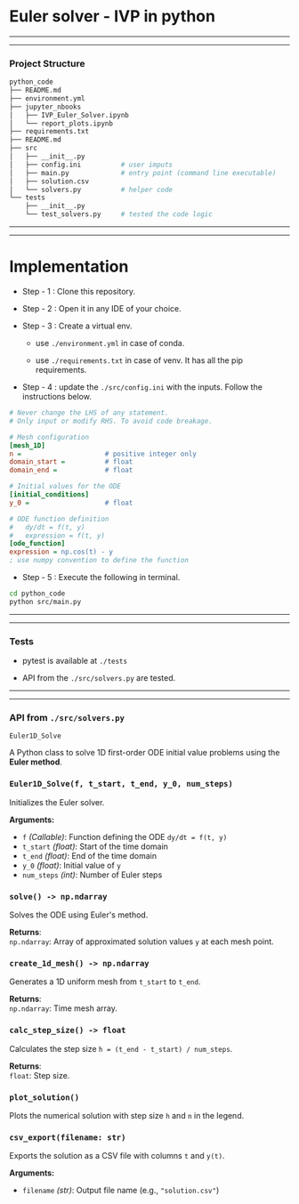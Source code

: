 # Euler solver - IVP in python
---
---
### Project Structure

```bash
python_code
├── README.md
├── environment.yml
├── jupyter_nbooks          
│   ├── IVP_Euler_Solver.ipynb
│   └── report_plots.ipynb   
├── requirements.txt
├── README.md
├── src
│   ├── __init__.py
│   ├── config.ini          # user imputs
│   ├── main.py             # entry point (command line executable)
│   ├── solution.csv
│   └── solvers.py          # helper code
└── tests
    ├── __init__.py
    └── test_solvers.py     # tested the code logic
```
---
---
# Implementation

- Step - 1 : Clone this repository.

- Step - 2 : Open it in any IDE of your choice.
- Step - 3 : Create a virtual env.
    - use ```./environment.yml``` in case of conda.

    - use ```./requirements.txt``` in case of venv. It has all the pip requirements.

- Step - 4 : update the ```./src/config.ini``` with the inputs. Follow the instructions below.
``` ini
# Never change the LHS of any statement.
# Only input or modify RHS. To avoid code breakage.

# Mesh configuration
[mesh_1D]
n =                     # positive integer only
domain_start =          # float
domain_end =            # float 

# Initial values for the ODE
[initial_conditions]
y_0 =                   # float

# ODE function definition
#   dy/dt = f(t, y)
#   expression = f(t, y)
[ode_function]
expression = np.cos(t) - y  
; use numpy convention to define the function
```

- Step - 5 : Execute the following in terminal.
```bash
cd python_code
python src/main.py
```
---
---
### Tests

- pytest is available at ```./tests```

- API from the ```./src/solvers.py``` are tested.

---
---
### API from ```./src/solvers.py```
`Euler1D_Solve`

A Python class to solve 1D first-order ODE initial value problems using the **Euler method**.



### `Euler1D_Solve(f, t_start, t_end, y_0, num_steps)`
Initializes the Euler solver.

**Arguments:**
- `f` *(Callable)*: Function defining the ODE `dy/dt = f(t, y)`
- `t_start` *(float)*: Start of the time domain
- `t_end` *(float)*: End of the time domain
- `y_0` *(float)*: Initial value of `y`
- `num_steps` *(int)*: Number of Euler steps



### `solve() -> np.ndarray`
Solves the ODE using Euler's method.

**Returns**:  
`np.ndarray`: Array of approximated solution values `y` at each mesh point.



### `create_1d_mesh() -> np.ndarray`
Generates a 1D uniform mesh from `t_start` to `t_end`.

**Returns**:  
`np.ndarray`: Time mesh array.



### `calc_step_size() -> float`
Calculates the step size `h = (t_end - t_start) / num_steps`.

**Returns**:  
`float`: Step size.



### `plot_solution()`
Plots the numerical solution with step size `h` and `n` in the legend.



### `csv_export(filename: str)`
Exports the solution as a CSV file with columns `t` and `y(t)`.

**Arguments:**
- `filename` *(str)*: Output file name (e.g., `"solution.csv"`)
